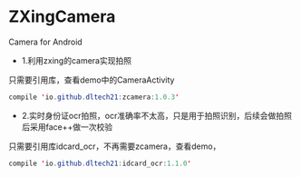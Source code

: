 # ZXingCamera
Camera for Android

* 1.利用zxing的camera实现拍照

只需要引用库，查看demo中的CameraActivity

```java
compile 'io.github.dltech21:zcamera:1.0.3'
```


* 2.实时身份证ocr拍照，ocr准确率不太高，只是用于拍照识别，后续会做拍照后采用face++做一次校验

只需要引用库idcard_ocr，不再需要zcamera，查看demo，

```java
compile 'io.github.dltech21:idcard_ocr:1.1.0'
```

